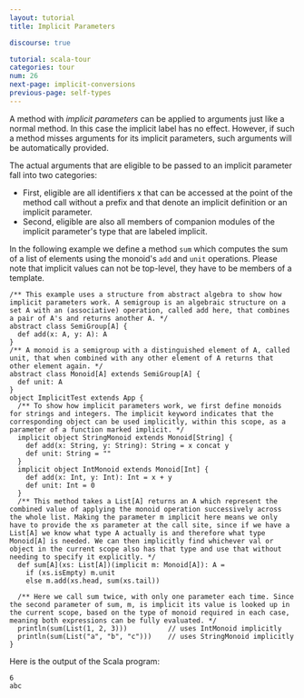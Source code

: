 ```yaml
---
layout: tutorial
title: Implicit Parameters

discourse: true

tutorial: scala-tour
categories: tour
num: 26
next-page: implicit-conversions
previous-page: self-types
---
```


A method with _implicit parameters_ can be applied to arguments just like a normal method. In this case the implicit label has no effect. However, if such a method misses arguments for its implicit parameters, such arguments will be automatically provided.

The actual arguments that are eligible to be passed to an implicit parameter fall into two categories:

* First, eligible are all identifiers x that can be accessed at the point of the method call without a prefix and that denote an implicit definition or an implicit parameter.
* Second, eligible are also all members of companion modules of the implicit parameter's type that are labeled implicit.

In the following example we define a method `sum` which computes the sum of a list of elements using the monoid's `add` and `unit` operations. Please note that implicit values can not be top-level, they have to be members of a template.
 
```tut
/** This example uses a structure from abstract algebra to show how implicit parameters work. A semigroup is an algebraic structure on a set A with an (associative) operation, called add here, that combines a pair of A's and returns another A. */
abstract class SemiGroup[A] {
  def add(x: A, y: A): A
}
/** A monoid is a semigroup with a distinguished element of A, called unit, that when combined with any other element of A returns that other element again. */
abstract class Monoid[A] extends SemiGroup[A] {
  def unit: A
}
object ImplicitTest extends App {
  /** To show how implicit parameters work, we first define monoids for strings and integers. The implicit keyword indicates that the corresponding object can be used implicitly, within this scope, as a parameter of a function marked implicit. */
  implicit object StringMonoid extends Monoid[String] {
    def add(x: String, y: String): String = x concat y
    def unit: String = ""
  }
  implicit object IntMonoid extends Monoid[Int] {
    def add(x: Int, y: Int): Int = x + y
    def unit: Int = 0
  }
  /** This method takes a List[A] returns an A which represent the combined value of applying the monoid operation successively across the whole list. Making the parameter m implicit here means we only have to provide the xs parameter at the call site, since if we have a List[A] we know what type A actually is and therefore what type Monoid[A] is needed. We can then implicitly find whichever val or object in the current scope also has that type and use that without needing to specify it explicitly. */
  def sum[A](xs: List[A])(implicit m: Monoid[A]): A =
    if (xs.isEmpty) m.unit
    else m.add(xs.head, sum(xs.tail))

  /** Here we call sum twice, with only one parameter each time. Since the second parameter of sum, m, is implicit its value is looked up in the current scope, based on the type of monoid required in each case, meaning both expressions can be fully evaluated. */
  println(sum(List(1, 2, 3)))          // uses IntMonoid implicitly
  println(sum(List("a", "b", "c")))    // uses StringMonoid implicitly
}
```

Here is the output of the Scala program:

```
6
abc
```
